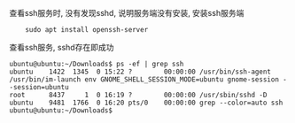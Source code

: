 
查看ssh服务时, 没有发现sshd, 说明服务端没有安装, 安装ssh服务端

```
    sudo apt install openssh-server
```

查看ssh服务, sshd存在即成功

```
ubuntu@ubuntu:~/Downloads$ ps -ef | grep ssh
ubuntu    1422  1345  0 15:22 ?        00:00:00 /usr/bin/ssh-agent /usr/bin/im-launch env GNOME_SHELL_SESSION_MODE=ubuntu gnome-session --session=ubuntu
root      8437     1  0 16:19 ?        00:00:00 /usr/sbin/sshd -D
ubuntu    9481  1766  0 16:20 pts/0    00:00:00 grep --color=auto ssh
ubuntu@ubuntu:~/Downloads$ 
```